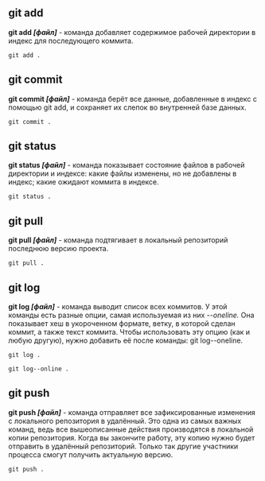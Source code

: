 ## git add 

**git add *[файл]*** - команда  добавляет содержимое рабочей директории в индекс для последующего коммита.

```bash-
git add .
```  


## git commit 

**git commit *[файл]*** - команда берёт все данные, добавленные в индекс с помощью git add, и сохраняет их слепок во внутренней базе данных.

```bash-
git commit .
``` 


## git status 

**git status *[файл]*** - команда показывает состояние файлов в рабочей директории и индексе: какие файлы изменены, но не добавлены в индекс; какие ожидают коммита в индексе.

```bash-
git status .
```  

## git pull 

**git pull *[файл]*** - команда подтягивает в локальный репозиторий последнюю версию проекта.

```bash-
git pull .
```  

## git  log 

**git log *[файл]*** - команда выводит список всех коммитов. У этой команды есть разные опции, самая используемая из них *--oneline.* Она показывает хеш в укороченном формате, ветку, в которой сделан коммит, а также текст коммита. Чтобы использовать эту опцию (как и любую другую), нужно добавить её после команды: git log--oneline.


```bash-
git log .
```  
```bash-
git log--online .
```  

## git push

**git push *[файл]*** - команда отправляет все зафиксированные изменения с локального репозитория в удалённый. Это одна из самых важных команд, ведь все вышеописанные действия производятся в локальной копии репозитория. Когда вы закончите работу, эту копию нужно будет отправить в удалённый репозиторий. Только так другие участники процесса смогут получить актуальную версию.

```bash-
git push .
```  